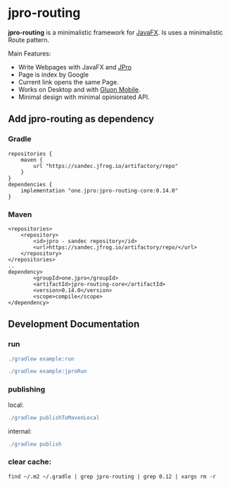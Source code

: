 # jpro-routing

**jpro-routing** is a minimalistic framework for [JavaFX](https://openjfx.io/).
Is uses a minimalistic Route pattern.

Main Features:
 * Write Webpages with JavaFX and [JPro](https://www.jpro.one/)
 * Page is index by Google
 * Current link opens the same Page.
 * Works on Desktop and with [Gluon Mobile](https://gluonhq.com/products/mobile/). 
 * Minimal design with minimal opinionated API.

## Add jpro-routing as dependency
### Gradle
```
repositories {
    maven {
        url "https://sandec.jfrog.io/artifactory/repo"
    }
}
dependencies {
    implementation "one.jpro:jpro-routing-core:0.14.0"
}
```
### Maven
```
<repositories>
    <repository>
        <id>jpro - sandec repository</id>
        <url>https://sandec.jfrog.io/artifactory/repo/</url>
    </repository>
</repositories>
..
dependency>
        <groupId>one.jpro</groupId>
        <artifactId>jpro-routing-core</artifactId>
        <version>0.14.0</version>
        <scope>compile</scope>
</dependency>
```




## Development Documentation

### run
```gradle
./gradlew example:run
```

```gradle
./gradlew example:jproRun
```

### publishing
local:
```gradle
./gradlew publishToMavenLocal
```

internal:
```gradle
./gradlew publish
```

### clear cache:
```
find ~/.m2 ~/.gradle | grep jpro-routing | grep 0.12 | xargs rm -r
```